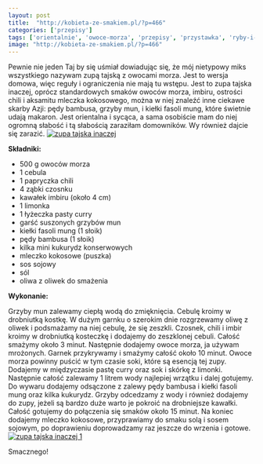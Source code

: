 ```yaml
---
layout: post
title:  "http://kobieta-ze-smakiem.pl/?p=466"
categories: ['przepisy']
tags: ['orientalnie', 'owoce-morza', 'przepisy', 'przystawka', 'ryby-i-owoce-morza', 'tajskie', 'zupa', 'zupy']
image: "http://kobieta-ze-smakiem.pl/?p=466"
---
```

Pewnie nie jeden Taj by się uśmiał dowiadując się, że mój nietypowy miks wszystkiego nazywam zupą tajską z owocami morza. Jest to wersja domowa, więc reguły i ograniczenia nie mają tu wstępu. Jest to zupa tajska inaczej, oprócz standardowych smaków owoców morza, imbiru, ostrości chili i aksamitu mleczka kokosowego, można w niej znaleźć inne ciekawe skarby Azji: pędy bambusa, grzyby mun, i kiełki fasoli mung, które świetnie udają makaron. Jest orientalna i sycąca, a sama osobiście mam do niej ogromną słabość i tą słabością zaraziłam domowników. Wy również dajcie się zarazić.
[![zupa tajska inaczej](http://kobieta-ze-smakiem.pl/wp-content/uploads/2015/02/zupa-tajska-inaczej-300x222.jpg)](http://kobieta-ze-smakiem.pl/wp-content/uploads/2015/02/zupa-tajska-inaczej.jpg)



**Składniki:**
* 500 g owoców morza
* 1 cebula
* 1 papryczka chili
* 4 ząbki czosnku
* kawałek imbiru (około 4 cm)
* 1 limonka
* 1 łyżeczka pasty curry
* garść suszonych grzybów mun
* kiełki fasoli mung (1 słoik)
* pędy bambusa (1 słoik)
* kilka mini kukurydz konserwowych
* mleczko kokosowe (puszka)
* sos sojowy
* sól
* oliwa z oliwek do smażenia


**Wykonanie:**

Grzyby mun zalewamy ciepłą wodą do zmięknięcia. Cebulę kroimy w drobniutką kostkę. W dużym garnku o szerokim dnie rozgrzewamy oliwę z oliwek i podsmażamy na niej cebulę, że się zeszkli. Czosnek, chili i imbir kroimy w drobniutką kosteczkę i dodajemy do zeszklonej cebuli. Całość smażymy około 3 minut. Następnie dodajemy owoce morza, ja używam mrożonych. Garnek przykrywamy i smażymy całość około 10 minut. Owoce morza powinny puścić w tym czasie soki, które są esencją tej zupy. Dodajemy w międzyczasie pastę curry oraz sok i skórkę z limonki. Następnie całość zalewamy 1 litrem wody najlepiej wrzątku i dalej gotujemy. Do wywaru dodajemy odsączone z zalewy pędy bambusa i kiełki fasoli mung oraz kilka kukurydz. Grzyby odcedzamy z wody i również dodajemy do zupy, jeżeli są bardzo duże warto je pokroić na drobniejsze kawałki. Całość gotujemy do połączenia się smaków około 15 minut. Na koniec dodajemy mleczko kokosowe, przyprawiamy do smaku solą i sosem sojowym, po doprawieniu doprowadzamy raz jeszcze do wrzenia i gotowe.
 [![zupa tajska inaczej 1](http://kobieta-ze-smakiem.pl/wp-content/uploads/2015/02/zupa-tajska-inaczej-1-300x222.jpg)](http://kobieta-ze-smakiem.pl/wp-content/uploads/2015/02/zupa-tajska-inaczej-1.jpg)


Smacznego!

 
    